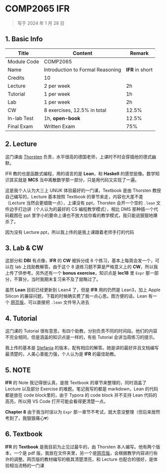 # COMP2065 IFR

>   写于 2024 年 1 月 28 日 

## 1. Basic Info

| Title       | Content                          | Remark           |
| ----------- | -------------------------------- | ---------------- |
| Module Code | COMP2065                         |                  |
| Name        | Introduction to Formal Reasoning | **IFR** in short |
| Credits     | 10                               |                  |
| Lecture     | 2 per week                       | 2h               |
| Tutorial    | 1 per week                       | 1h               |
| Lab         | 1 per week                       | 2h               |
| CW          | 8 exercises, 12.5% in total      | 12.5%            |
| In-lab Test | 1h, **open-book**                | 12.5%            |
| Final Exam  | Written Exam                     | 75%              |

## 2. Lecture

这门课由 [Thorsten](http://www.cs.nott.ac.uk/~psztxa/) 负责，水平很高的德国老师，上课时不时会穿插他的德式幽默。

IFR 教的也是函数式编程，用的语言的是 **Lean**，和 **Haskell** 的感觉挺像。数学知识其实就是 **MCS** 当中离散数学那一部分，只是用代码又实现了一遍。

这是我个人认为大三上 UNUK 体验最好的一门课，Textbook 是由 Thorsten 教授自己编写的，Lecture 基本按照 Textbook 的章节来走，内容也大差不差（Lecture 当然会更细致一点），上课没有 ppt，Thorsten 会开一个空的 `.lean` 文件边手打边讲（个人认为的最好的 CS 编程教学模式），相比 DMS 那种插一个代码截图在 ppt 里字小的要命上课也不放大给你看的教学模式，我只能说狠狠地爆杀了。

因为没有 Lecture ppt，所以我上传的是我上课跟着老师手打的代码

## 3. Lab & CW

这部分和 **DBI** 有点像，**IFR** 的 **CW** 被拆分成 8 个练习，基本上每周会发一个，可以在 lab 上找助教解答。由于这个 8 道练习题不算是严格意义上的 **CW**，所以我上传了供参考。另外还有一个 **bonus exercise**，知识点是 **lec18** 里 `Expr` 那一部分，不算分，当时我期末复习来不及了就略过了。

虽然 **Lean** 目前已经更新到 Lean4 了，但是 **IFR** 用的仍然是 Lean3，加上 Apple Silicon 的兼容问题，下载的时候确实费了我一点心思。图方便的话，Lean 有一个 [网页版](https://leanprover-community.github.io/lean-web-editor/#code=--%20start%20your%20code%20below!%0A)，可以直接把 `.lean` 文件导入进去

## 4. Tutorial

这门课的 Tutorial 很有意思，有四个助教，分别负责不同的时间段。他们的内容不完全相同，但是涵盖的知识点是一样的，有些 Tutorial 会讲当周练习的提示。

我上传的基本是 [Stefania](https://stefaniatadama.com) 的版本，配有相应的解答。她是讲的最好并且文档编写最清楚的，人美心善能力强，个人认为是 **IFR** 的最佳助教。

## 5. NOTE

**IFR** 的 Note 我记得很认真，是按 Textbook 的章节来整理的，同时涵盖了 Lecture 以及部分 Exercise 的难题。笔记我写的都是 markdown，Lean 的代码都是放在 code block里的，由于 Typora 的 code block 并不支持 Lean 代码的高亮，所以用 VS Code 打开可能会看得更清楚一点。

**Chapter 8** 由于我当时误以为 `Expr` 那一章节不考试，就大意没整理（但后来居然考到了，我狠狠痛心💔）

## 6. Textbook

**IFR** 的 **Textbook** 是我目前为止见过最牛的，由 Thorsten 本人编写。他有两个版本，一个是 pdf 版，我放在文件夹里，另一个是[网页版](http://www.cs.nott.ac.uk/~psztxa/comp2065.23-24.ifr-notes/_build/html/index.html)，会根据教学内容进行些许的调整。网页版的教材编写的极其清楚漂亮，和 Lecture 也配合的很好，是体验相当流畅的一门课
